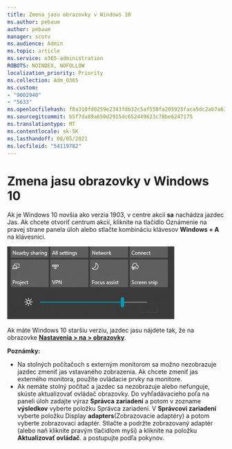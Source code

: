 ```yaml
---
title: Zmena jasu obrazovky v Windows 10
ms.author: pebaum
author: pebaum
manager: scotv
ms.audience: Admin
ms.topic: article
ms.service: o365-administration
ROBOTS: NOINDEX, NOFOLLOW
localization_priority: Priority
ms.collection: Adm_O365
ms.custom:
- "9002940"
- "5633"
ms.openlocfilehash: f8a310fd0259e2343fdb32c5af558fa205925faca5dc2ab7a637e0de1a5fbd20
ms.sourcegitcommit: b5f7da89a650d2915dc652449623c78be6247175
ms.translationtype: MT
ms.contentlocale: sk-SK
ms.lasthandoff: 08/05/2021
ms.locfileid: "54119782"
---
```

# <a name="change-screen-brightness-in-windows-10"></a>Zmena jasu obrazovky v Windows 10

Ak je Windows 10 novšia ako verzia 1903, v centre akcií **sa** nachádza jazdec Jas. Ak chcete otvoriť centrum  akcií, kliknite na tlačidlo Oznámenie na pravej strane panela úloh alebo stlačte kombináciu klávesov **Windows + A** na klávesnici.

![Jazdec Jas](media/brightness-slider.png)

Ak máte Windows 10 staršiu verziu, jazdec jasu nájdete tak, že na obrazovke **[Nastavenia > na > obrazovky](ms-settings:display?activationSource=GetHelp)**.

**Poznámky:**

- Na stolných počítačoch s externým monitorom sa možno nezobrazuje jazdec zmeniť jas vstavaného zobrazenia. Ak chcete zmeniť jas externého monitora, použite ovládacie prvky na monitore.
- Ak nemáte stolný počítač a jazdec sa nezobrazuje alebo nefunguje, skúste aktualizovať ovládač obrazovky. Do vyhľadávacieho poľa na paneli úloh zadajte výraz **Správca zariadení** a potom v zozname **výsledkov** vyberte položku Správca zariadení. V **Správcovi zariadení** vyberte položku Display **adapters**(Zobrazovacie adaptéry) a potom vyberte zobrazovací adaptér. Stlačte a podržte zobrazovaný adaptér (alebo naň kliknite pravým tlačidlom myši) a kliknite na položku **Aktualizovať ovládač**. a postupujte podľa pokynov.
